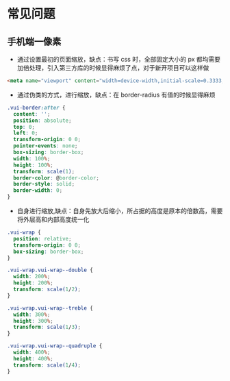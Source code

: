 # 常见问题

## 手机端一像素

- 通过设置最初的页面缩放，缺点：书写 css 时，全部固定大小的 px 都均需要加倍处理，引入第三方库的时候显得麻烦了点，对于新开项目可以这样做

```html
<meta name="viewport" content="width=device-width,initial-scale=0.3333,maximum-scale=0.33333,user-scalable=no" />
```

- 通过伪类的方式，进行缩放，缺点：在 border-radius 有值的时候显得麻烦

```css
.vui-border:after {
  content: '';
  position: absolute;
  top: 0;
  left: 0;
  transform-origin: 0 0;
  pointer-events: none;
  box-sizing: border-box;
  width: 100%;
  height: 100%;
  transform: scale(1);
  border-color: @border-color;
  border-style: solid;
  border-width: 0;
}
```

- 自身进行缩放,缺点：自身先放大后缩小，所占据的高度是原本的倍数高，需要将外层高和内部高度统一化

```css
.vui-wrap {
  position: relative;
  transform-origin: 0 0;
  box-sizing: border-box;
}

.vui-wrap.vui-wrap--double {
  width: 200%;
  height: 200%;
  transform: scale(1/2);
}

.vui-wrap.vui-wrap--treble {
  width: 300%;
  height: 300%;
  transform: scale(1/3);
}

.vui-wrap.vui-wrap--quadruple {
  width: 400%;
  height: 400%;
  transform: scale(1/4);
}
```
